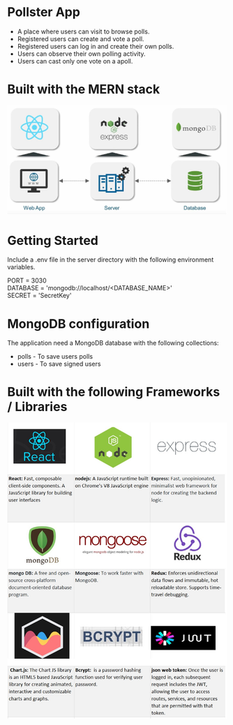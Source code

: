 # Pollster App 
- A place where users can visit to browse polls.
- Registered users can create and vote a poll. 
- Registered users can log in and create their own polls. 
- Users can observe their own polling activity.
- Users can cast only one vote on a apoll.

# Built with the MERN stack
![Overview](https://raw.githubusercontent.com/radhikabgupta/ReadMeInfoProj2/master/assets/mern_01.jpg)

# Getting Started
Include a .env file in the server directory with the following environment variables.

PORT = 3030 </br>
DATABASE = 'mongodb://localhost/<DATABASE_NAME>'</br>
SECRET = 'SecretKey'</br>

# MongoDB configuration
The application need a MongoDB database with the following collections:

- polls - To save users polls
- users - To save signed users


# Built with the following Frameworks / Libraries
![Technology](https://raw.githubusercontent.com/radhikabgupta/ReadMeInfoProj2/master/assets/mern_tech.jpg)


